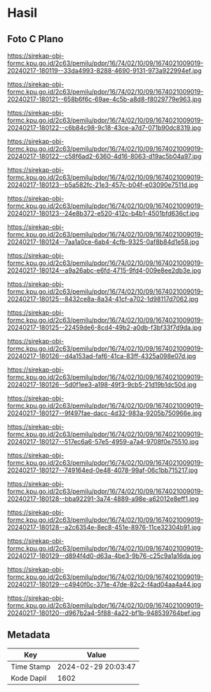 # Hasil

## Foto C Plano

https://sirekap-obj-formc.kpu.go.id/2c63/pemilu/pdpr/16/74/02/10/09/1674021009019-20240217-180119--33da4993-8288-4690-9131-973a922994ef.jpg

https://sirekap-obj-formc.kpu.go.id/2c63/pemilu/pdpr/16/74/02/10/09/1674021009019-20240217-180121--658b6f6c-69ae-4c5b-a8d8-f8029779e963.jpg

https://sirekap-obj-formc.kpu.go.id/2c63/pemilu/pdpr/16/74/02/10/09/1674021009019-20240217-180122--c6b84c98-9c18-43ce-a7d7-071b90dc8319.jpg

https://sirekap-obj-formc.kpu.go.id/2c63/pemilu/pdpr/16/74/02/10/09/1674021009019-20240217-180122--c58f6ad2-6360-4d16-8063-d19ac5b04a97.jpg

https://sirekap-obj-formc.kpu.go.id/2c63/pemilu/pdpr/16/74/02/10/09/1674021009019-20240217-180123--b5a582fc-21e3-457c-b04f-e03090e7511d.jpg

https://sirekap-obj-formc.kpu.go.id/2c63/pemilu/pdpr/16/74/02/10/09/1674021009019-20240217-180123--24e8b372-e520-412c-b4b1-4501bfd636cf.jpg

https://sirekap-obj-formc.kpu.go.id/2c63/pemilu/pdpr/16/74/02/10/09/1674021009019-20240217-180124--7aa1a0ce-6ab4-4cfb-9325-0af8b84d1e58.jpg

https://sirekap-obj-formc.kpu.go.id/2c63/pemilu/pdpr/16/74/02/10/09/1674021009019-20240217-180124--a9a26abc-e6fd-4715-9fd4-009e8ee2db3e.jpg

https://sirekap-obj-formc.kpu.go.id/2c63/pemilu/pdpr/16/74/02/10/09/1674021009019-20240217-180125--8432ce8a-8a34-41cf-a702-1d98117d7062.jpg

https://sirekap-obj-formc.kpu.go.id/2c63/pemilu/pdpr/16/74/02/10/09/1674021009019-20240217-180125--22459de6-8cd4-49b2-a0db-f3bf33f7d9da.jpg

https://sirekap-obj-formc.kpu.go.id/2c63/pemilu/pdpr/16/74/02/10/09/1674021009019-20240217-180126--d4a153ad-faf6-41ca-83ff-4325a098e07d.jpg

https://sirekap-obj-formc.kpu.go.id/2c63/pemilu/pdpr/16/74/02/10/09/1674021009019-20240217-180126--5d0f1ee3-a198-49f3-9cb5-21d19b1dc50d.jpg

https://sirekap-obj-formc.kpu.go.id/2c63/pemilu/pdpr/16/74/02/10/09/1674021009019-20240217-180127--9f497fae-dacc-4d32-983a-9205b750966e.jpg

https://sirekap-obj-formc.kpu.go.id/2c63/pemilu/pdpr/16/74/02/10/09/1674021009019-20240217-180127--517ec6a6-57e5-4959-a7a4-9708f0e75510.jpg

https://sirekap-obj-formc.kpu.go.id/2c63/pemilu/pdpr/16/74/02/10/09/1674021009019-20240217-180127--749164ed-0e48-4078-99af-06c1bb715217.jpg

https://sirekap-obj-formc.kpu.go.id/2c63/pemilu/pdpr/16/74/02/10/09/1674021009019-20240217-180128--bba92291-3a74-4889-a98e-a62012e8eff1.jpg

https://sirekap-obj-formc.kpu.go.id/2c63/pemilu/pdpr/16/74/02/10/09/1674021009019-20240217-180128--a2c6354e-8ec8-451e-8976-11ce32304b91.jpg

https://sirekap-obj-formc.kpu.go.id/2c63/pemilu/pdpr/16/74/02/10/09/1674021009019-20240217-180129--d894f4d0-d63a-4be3-9b76-c25c9a1a16da.jpg

https://sirekap-obj-formc.kpu.go.id/2c63/pemilu/pdpr/16/74/02/10/09/1674021009019-20240217-180129--c4940f0c-371e-47de-82c2-f4ad04aa4a44.jpg

https://sirekap-obj-formc.kpu.go.id/2c63/pemilu/pdpr/16/74/02/10/09/1674021009019-20240217-180120--d967b2a4-5f88-4a22-bf1b-948539764bef.jpg


## Metadata

| Key        | Value               |
| ---------- | ------------------- |
| Time Stamp | 2024-02-29 20:03:47 |
| Kode Dapil | 1602                |



